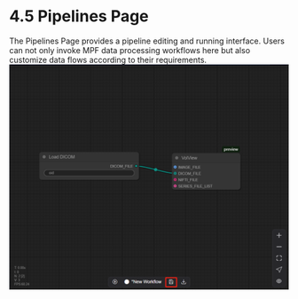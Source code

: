 # 4.5 Pipelines Page
The Pipelines Page provides a pipeline editing and running interface. Users can not only invoke MPF data processing workflows here but also customize data flows according to their requirements.
![Image](../../images/image_25.png)